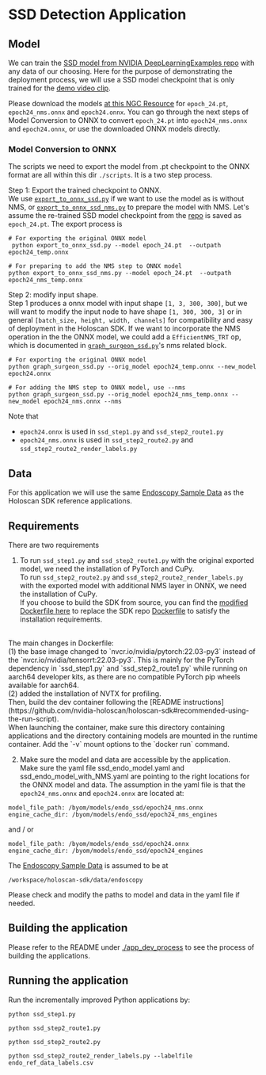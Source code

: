 # SSD Detection Application
## Model
We can train the [SSD model from NVIDIA DeepLearningExamples repo]((https://github.com/NVIDIA/DeepLearningExamples/tree/master/PyTorch/Detection/SSD)) with any data of our choosing. Here for the purpose of demonstrating the deployment process, we will use a SSD model checkpoint that is only trained for the [demo video clip](https://catalog.ngc.nvidia.com/orgs/nvidia/teams/clara-holoscan/resources/holoscan_endoscopy_sample_data). 

Please download the models [at this NGC Resource](https://catalog.ngc.nvidia.com/orgs/nvidia/teams/clara-holoscan/resources/ssd_surgical_tool_detection_model) for `epoch_24.pt`, `epoch24_nms.onnx` and `epoch24.onnx`. You can go through the next steps of Model Conversion to ONNX to convert `epoch_24.pt` into `epoch24_nms.onnx` and `epoch24.onnx`, or use the downloaded ONNX models directly.


### Model Conversion to ONNX
The scripts we need to export the model from .pt checkpoint to the ONNX format are all within this dir `./scripts`. It is a two step process.


 Step 1: Export the trained checkpoint to ONNX. <br> We use [`export_to_onnx_ssd.py`](./scripts/export_to_onnx_ssd.py) if we want to use the model as is without NMS, or [`export_to_onnx_ssd_nms.py`](./scripts/export_to_onnx_ssd_nms.py) to prepare the model with NMS. 
 Let's assume the re-trained SSD model checkpoint from the [repo](https://github.com/NVIDIA/DeepLearningExamples/tree/master/PyTorch/Detection/SSD) is saved as `epoch_24.pt`.
 The export process is 
```
# For exporting the original ONNX model
 python export_to_onnx_ssd.py --model epoch_24.pt  --outpath epoch24_temp.onnx
```
```
# For preparing to add the NMS step to ONNX model
python export_to_onnx_ssd_nms.py --model epoch_24.pt  --outpath epoch24_nms_temp.onnx
```
Step 2: modify input shape. <br> Step 1 produces a onnx model with input shape `[1, 3, 300, 300]`, but we will want to modify the input node to have shape `[1, 300, 300, 3]` or in general `[batch_size, height, width, channels]` for compatibility and easy of deployment in the Holoscan SDK. If we want to incorporate the NMS operation in the the ONNX model, we could add a `EfficientNMS_TRT` op, which is documented in [`graph_surgeon_ssd.py`](./scripts/graph_surgeon_ssd.py)'s nms related block.
```
# For exporting the original ONNX model
python graph_surgeon_ssd.py --orig_model epoch24_temp.onnx --new_model epoch24.onnx
```
```
# For adding the NMS step to ONNX model, use --nms
python graph_surgeon_ssd.py --orig_model epoch24_nms_temp.onnx --new_model epoch24_nms.onnx --nms
```

Note that
 - `epoch24.onnx` is used in `ssd_step1.py` and `ssd_step2_route1.py`
 - `epoch24_nms.onnx` is used in `ssd_step2_route2.py` and `ssd_step2_route2_render_labels.py` 

## Data
For this application we will use the same [Endoscopy Sample Data](https://catalog.ngc.nvidia.com/orgs/nvidia/teams/clara-holoscan/resources/holoscan_endoscopy_sample_data) as the Holoscan SDK reference applications.

## Requirements
There are two requirements 
1. To run `ssd_step1.py` and `ssd_step2_route1.py` with the original exported model, we need the installation of PyTorch and CuPy. <br> To run `ssd_step2_route2.py` and `ssd_step2_route2_render_labels.py` with the exported model with additional NMS layer in ONNX, we need the installation of CuPy. <br>If you choose to build the SDK from source, you can find the [modified Dockerfile here](./docker/Dockerfile) to replace the SDK repo [Dockerfile](https://github.com/nvidia-holoscan/holoscan-sdk/blob/main/Dockerfile) to satisfy the installation requirements. 
<br>
The main changes in Dockerfile: 
<br>(1) the base image changed to `nvcr.io/nvidia/pytorch:22.03-py3` instead of the `nvcr.io/nvidia/tensorrt:22.03-py3`. This is mainly for the PyTorch dependency in `ssd_step1.py` and `ssd_step2_route1.py` while running on aarch64 developer kits, as there are no compatible PyTorch pip wheels available for aarch64. <br>(2) added the installation of NVTX for profiling.
<br>Then, build the dev container following the [README instructions](https://github.com/nvidia-holoscan/holoscan-sdk#recommended-using-the-run-script).<br>
When launching the container, make sure this directory containing applications and the directory containing models are mounted in the runtime container. Add the `-v` mount options to the `docker run` command.

2. Make sure the model and data are accessible by the application. 
<br> Make sure the yaml file ssd_endo_model.yaml and ssd_endo_model_with_NMS.yaml are pointing to the right locations for the ONNX model and data. The assumption in the yaml file is that the `epoch24_nms.onnx` and `epoch24.onnx` are located at:
```
model_file_path: /byom/models/endo_ssd/epoch24_nms.onnx 
engine_cache_dir: /byom/models/endo_ssd/epoch24_nms_engines
```
and / or
```
model_file_path: /byom/models/endo_ssd/epoch24.onnx
engine_cache_dir: /byom/models/endo_ssd/epoch24_engines
```
The [Endoscopy Sample Data](https://catalog.ngc.nvidia.com/orgs/nvidia/teams/clara-holoscan/resources/holoscan_endoscopy_sample_data) is assumed to be at 
```
/workspace/holoscan-sdk/data/endoscopy
```
Please check and modify the paths to model and data in the yaml file if needed.

## Building the application
Please refer to the README under [./app_dev_process](./app_dev_process/README.md) to see the process of building the applications.

## Running the application
Run the incrementally improved Python applications by:
```
python ssd_step1.py

python ssd_step2_route1.py

python ssd_step2_route2.py

python ssd_step2_route2_render_labels.py --labelfile endo_ref_data_labels.csv
```